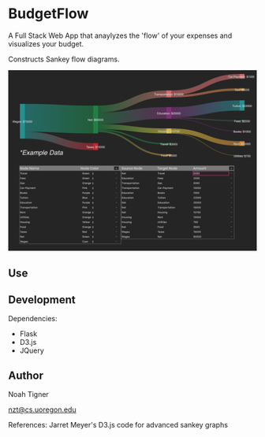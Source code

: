 # BudgetFlow

A Full Stack Web App that anaylyzes the 'flow' of your expenses and visualizes your budget.

Constructs Sankey flow diagrams.

![BudgetVis](budgetvis.png)

## Use


## Development

Dependencies: 
- Flask 
- D3.js 
- JQuery 

## Author

Noah Tigner

nzt@cs.uoregon.edu

References: Jarret Meyer's D3.js code for advanced sankey graphs
